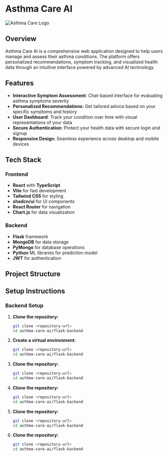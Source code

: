 # Asthma Care AI

![Asthma Care Logo](/lovable-uploads/e340f3ae-832b-4085-93ce-b3175fb4d694.png)

## Overview

Asthma Care AI is a comprehensive web application designed to help users manage and assess their asthma conditions. The platform offers personalized recommendations, symptom tracking, and visualized health data through an intuitive interface powered by advanced AI technology.

## Features

- **Interactive Symptom Assessment**: Chat-based interface for evaluating asthma symptoms severity
- **Personalized Recommendations**: Get tailored advice based on your specific symptoms and history
- **User Dashboard**: Track your condition over time with visual representations of your data
- **Secure Authentication**: Protect your health data with secure login and signup
- **Responsive Design**: Seamless experience across desktop and mobile devices

## Tech Stack

### Frontend
- **React** with **TypeScript**
- **Vite** for fast development
- **Tailwind CSS** for styling
- **shadcn/ui** for UI components
- **React Router** for navigation
- **Chart.js** for data visualization

### Backend
- **Flask** framework
- **MongoDB** for data storage
- **PyMongo** for database operations
- **Python** ML libraries for prediction model
- **JWT** for authentication

## Project Structure

## Setup Instructions

### Backend Setup

1. **Clone the repository:**
   ```bash
   git clone <repository-url>
   cd asthma-care-ai/flask-backend
   ```

2. **Create a virtual environment:**
   ```bash
   git clone <repository-url>
   cd asthma-care-ai/flask-backend
   ```

1. **Clone the repository:**
   ```bash
   git clone <repository-url>
   cd asthma-care-ai/flask-backend
   ```

1. **Clone the repository:**
   ```bash
   git clone <repository-url>
   cd asthma-care-ai/flask-backend
   ```

1. **Clone the repository:**
   ```bash
   git clone <repository-url>
   cd asthma-care-ai/flask-backend
   ```
1. **Clone the repository:**
   ```bash
   git clone <repository-url>
   cd asthma-care-ai/flask-backend
   ```
          